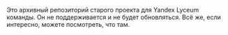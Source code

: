 Это архивный репозиторий старого проекта для Yandex Lyceum команды. Он не поддерживается и не будет обновляться. Всё же, если интересно, можете посмотреть, что там.
